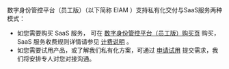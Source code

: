 数字身份管控平台（员工版）（以下简称 EIAM ）支持私有化交付与SaaS服务两种模式：
- 如您需要购买 SaaS 服务， 可在 [数字身份管控平台（员工版）购买页](https://buy.cloud.tencent.com/eiam) 购买，SaaS 服务收费规则详情请参见 [计费说明](https://cloud.tencent.com/document/product/1442/56965) 。
- 如您需要试用产品，或了解我们私有化方案，可通过 [申请试用](https://cloud.tencent.com/apply/p/3z5q31b88ia) 提交需求，我们将安排专人对您对接沟通。
